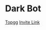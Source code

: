 # Dark Bot
[Topgg](https://top.gg/bot/1157779657467379823/)
[Invite Link](https://ptb.discord.com/api/oauth2/authorize?client_id=1157779657467379823&permissions=8&scope=bot%20applications.commands)
